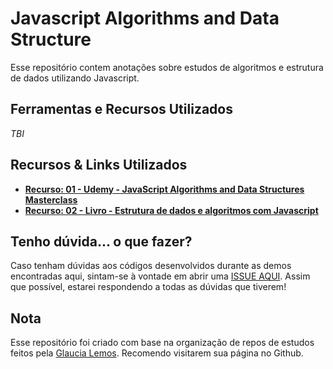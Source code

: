 # Javascript Algorithms and Data Structure

Esse repositório contem anotações sobre estudos de algoritmos e estrutura de dados utilizando Javascript. 

## Ferramentas e Recursos Utilizados

*TBI*

## Recursos & Links Utilizados

- **[Recurso: 01 - Udemy - JavaScript Algorithms and Data Structures Masterclass](https://www.udemy.com/course/js-algorithms-and-data-structures-masterclass/)**
- **[Recurso: 02 - Livro - Estrutura de dados e algoritmos com Javascript](https://www.amazon.com.br/Estruturas-Dados-Algoritmos-Com-Javascript/dp/8575226932/)**

## Tenho dúvida... o que fazer?

Caso tenham dúvidas aos códigos desenvolvidos durante as demos encontradas aqui, sintam-se à vontade em abrir uma [ISSUE AQUI](https://github.com/mariliacamara/javascript_studies/issues). Assim que possível, estarei respondendo a todas as dúvidas que tiverem!

## Nota 
Esse repositório foi criado com base na organização de repos de estudos feitos pela [Glaucia Lemos](https://github.com/glaucia86). Recomendo visitarem sua página no Github.